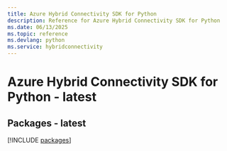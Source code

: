 ```yaml
---
title: Azure Hybrid Connectivity SDK for Python
description: Reference for Azure Hybrid Connectivity SDK for Python
ms.date: 06/13/2025
ms.topic: reference
ms.devlang: python
ms.service: hybridconnectivity
---
```

# Azure Hybrid Connectivity SDK for Python - latest
## Packages - latest
[!INCLUDE [packages](hybrid-connectivity-index.md)]